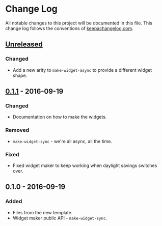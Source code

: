 # Change Log
All notable changes to this project will be documented in this file. This change log follows the conventions of [keepachangelog.com](http://keepachangelog.com/).

## [Unreleased]
### Changed
- Add a new arity to `make-widget-async` to provide a different widget shape.

## [0.1.1] - 2016-09-19
### Changed
- Documentation on how to make the widgets.

### Removed
- `make-widget-sync` - we're all async, all the time.

### Fixed
- Fixed widget maker to keep working when daylight savings switches over.

## 0.1.0 - 2016-09-19
### Added
- Files from the new template.
- Widget maker public API - `make-widget-sync`.

[Unreleased]: https://github.com/your-name/opo/compare/0.1.1...HEAD
[0.1.1]: https://github.com/your-name/opo/compare/0.1.0...0.1.1

